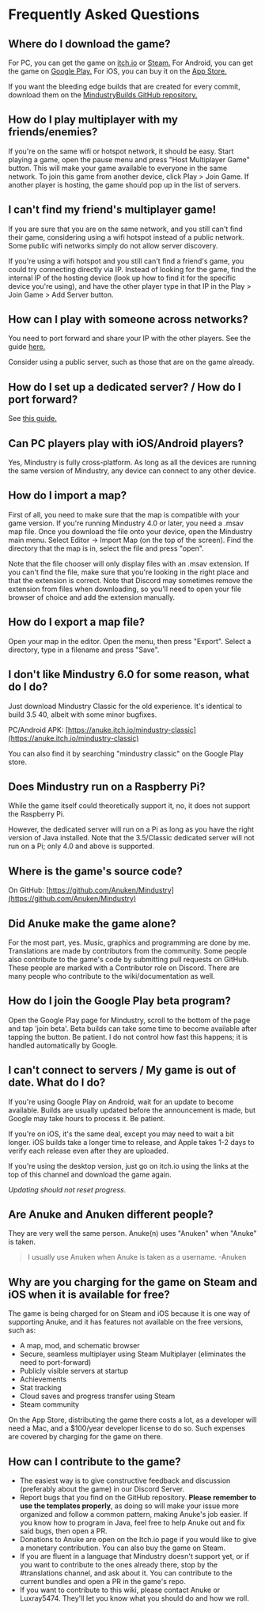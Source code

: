 # Frequently Asked Questions

## Where do I download the game?

For PC, you can get the game on [itch.io](https://anuke.itch.io/mindustry) or [Steam.](https://store.steampowered.com/app/1127400/Mindustry/)
For Android, you can get the game on [Google Play.](https://play.google.com/store/apps/details?id=io.anuke.mindustry)
For iOS, you can buy it on the [App Store.](https://apps.apple.com/us/app/mindustry/id1385258906?ign-mpt=uo%3D8)

If you want the bleeding edge builds that are created for every commit, download them on the [MindustryBuilds GitHub repository.](https://github.com/Anuken/MindustryBuilds/releases)

## How do I play multiplayer with my friends/enemies?

If you're on the same wifi or hotspot network, it should be easy. Start playing a game, open the pause menu and press "Host Multiplayer Game" button. This will make your game available to everyone in the same network. To join this game from another device, click Play > Join Game. If another player is hosting, the game should pop up in the list of servers.

## I can't find my friend's multiplayer game!

If you are sure that you are on the same network, and you still can't find their game, considering using a wifi hotspot instead of a public network. Some public wifi networks simply do not allow server discovery.

If you're using a wifi hotspot and you still can't find a friend's game, you could try connecting directly via IP. Instead of looking for the game, find the internal IP of the hosting device (look up how to find it for the specific device you're using), and have the other player type in that IP in the Play > Join Game > Add Server button.

## How can I play with someone across networks?

You need to port forward and share your IP with the other players. See the guide [here.](https://mindustrygame.github.io/wiki/servers/)

Consider using a public server, such as those that are on the game already.

## How do I set up a dedicated server? / How do I port forward?

See [this guide.](https://mindustrygame.github.io/wiki/servers/)

## Can PC players play with iOS/Android players?

Yes, Mindustry is fully cross-platform. As long as all the devices are running the same version of Mindustry, any device can connect to any other device.

## How do I import a map?

First of all, you need to make sure that the map is compatible with your game version. If you're running Mindustry 4.0 or later, you need a .msav map file.
Once you download the file onto your device, open the Mindustry main menu. Select Editor -> Import Map (on the top of the screen). Find the directory that the map is in, select the file and press "open".  

Note that the file chooser will only display files with an .msav extension. If you can't find the file, make sure that you're looking in the right place and that the extension is correct. Note that Discord may sometimes remove the extension from files when downloading, so you'll need to open your file browser of choice and add the extension manually.

## How do I export a map file?

Open your map in the editor. Open the menu, then press "Export". Select a directory, type in a filename and press "Save".

## I don't like Mindustry 6.0 for some reason, what do I do?

Just download Mindustry Classic for the old experience. It's identical to build 3.5 40, albeit with some minor bugfixes.

PC/Android APK: [https://anuke.itch.io/mindustry-classic](https://anuke.itch.io/mindustry-classic)

You can also find it by searching "mindustry classic" on the Google Play store.

## Does Mindustry run on a Raspberry Pi?

While the game itself could theoretically support it, no, it does not support the Raspberry Pi.

However, the dedicated server will run on a Pi as long as you have the right version of Java installed. Note that the 3.5/Classic dedicated server will not run on a Pi; only 4.0 and above is supported.

## Where is the game's source code?
On GitHub: [https://github.com/Anuken/Mindustry](https://github.com/Anuken/Mindustry)

## Did Anuke make the game alone?

For the most part, yes. Music, graphics and programming are done by me. Translations are made by contributors from the community.
Some people also contribute to the game's code by submitting pull requests on GitHub. These people are marked with a Contributor role on Discord. There are many people who contribute to the wiki/documentation as well.

## How do I join the Google Play beta program?

Open the Google Play page for Mindustry, scroll to the bottom of the page and tap 'join beta'. Beta builds can take some time to become available after tapping the button. Be patient. I do not control how fast this happens; it is handled automatically by Google.

## I can't connect to servers / My game is out of date. What do I do?

If you're using Google Play on Android, wait for an update to become available. Builds are usually updated before the announcement is made, but Google may take hours to process it. Be patient.  

If you're on iOS, it's the same deal, except you may need to wait a bit longer. iOS builds take a longer time to release, and Apple takes 1-2 days to verify each release even after they are uploaded.

If you're using the desktop version, just go on itch.io using the links at the top of this channel and download the game again.  

*Updating should not reset progress.*

## Are Anuke and Anuken different people?

They are very well the same person. Anuke(n) uses "Anuken" when "Anuke" is taken.

> I usually use Anuken when Anuke is taken as a username. -Anuken

## Why are you charging for the game on Steam and iOS when it is available for free?

The game is being charged for on Steam and iOS because it is one way of supporting Anuke, and it has features not available on the free versions, such as:

- A map, mod, and schematic browser
- Secure, seamless multiplayer using Steam Multiplayer (eliminates the need to port-forward)
- Publicly visible servers at startup
- Achievements
- Stat tracking
- Cloud saves and progress transfer using Steam
- Steam community

On the App Store, distributing the game there costs a lot, as a developer will need a Mac, and a $100/year developer license to do so. Such expenses are covered by charging for the game on there.

## How can I contribute to the game? 

- The easiest way is to give constructive feedback and discussion (preferably about the game) in our Discord Server.
- Report bugs that you find on the GitHub repository. **Please remember to use the templates properly**, as doing so will make your issue more organized and follow a common pattern, making Anuke's job easier. If you know how to program in Java, feel free to help Anuke out and fix said bugs, then open a PR. 
- Donations to Anuke are open on the Itch.io page if you would like to give a monetary contribution. You can also buy the game on Steam.
- If you are fluent in a language that Mindustry doesn't support yet, or if you want to contribute to the ones already there, stop by the #translations channel, and ask about it. You can contribute to the current bundles and open a PR in the game's repo.
- If you want to contribute to this wiki, please contact Anuke or Luxray5474. They'll let you know what you should do and how we roll.
